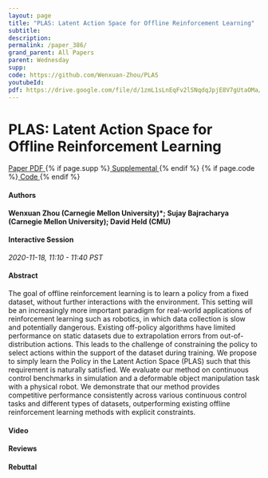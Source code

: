 ```yaml
---
layout: page
title: "PLAS: Latent Action Space for Offline Reinforcement Learning"
subtitle: 
description:
permalink: /paper_386/
grand_parent: All Papers
parent: Wednesday
supp: 
code: https://github.com/Wenxuan-Zhou/PLAS
youtubeId: 
pdf: https://drive.google.com/file/d/1zmL1sLnEqFv2lSNqdqJpjE8V7gUtaOMa/view
---
```


# PLAS: Latent Action Space for Offline Reinforcement Learning

<a href="https://drive.google.com/file/d/1zmL1sLnEqFv2lSNqdqJpjE8V7gUtaOMa/view" target="_blank" rel="noopener noreferrer" class="btn btn-blue"><i class="fa fa-file-text-o" aria-hidden="true"></i> Paper PDF </a> {% if page.supp %}<a href="" target="_blank" rel="noopener noreferrer" class="btn btn-green"><i class="fa fa-file-text-o" aria-hidden="true"></i> Supplemental </a>{% endif %} {% if page.code %}<a href="https://github.com/Wenxuan-Zhou/PLAS" target="_blank" rel="noopener noreferrer" class="btn btn-green"><i class="fa fa-github" aria-hidden="true"></i> Code </a>{% endif %} 

#### Authors
**Wenxuan Zhou (Carnegie Mellon University)*; Sujay Bajracharya (Carnegie Mellon University); David Held (CMU)**

#### Interactive Session
*2020-11-18, 11:10 - 11:40 PST*

#### Abstract
The goal of offline reinforcement learning is to learn a policy from a fixed dataset, without further interactions with the environment. This setting will be an increasingly more important paradigm for real-world applications of reinforcement learning such as robotics, in which data collection is slow and potentially dangerous. Existing off-policy algorithms have limited performance on static datasets due to extrapolation errors from out-of-distribution actions. This leads to the challenge of constraining the policy to select actions within the support of the dataset during training. We propose to simply learn the Policy in the Latent Action Space (PLAS) such that this requirement is naturally satisfied. We evaluate our method on continuous control benchmarks in simulation and a deformable object manipulation task with a physical robot. We demonstrate that our method provides competitive performance consistently across various continuous control tasks and different types of datasets, outperforming existing offline reinforcement learning methods with explicit constraints.

#### Video 

#### Reviews

#### Rebuttal

